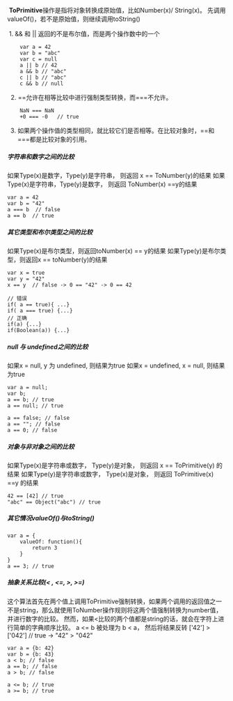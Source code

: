  **ToPrimitive**操作是指将对象转换成原始值，比如Number(x)/ String(x)。 先调用valueOf()，若不是原始值，则继续调用toString()

 1. && 和 || 返回的不是布尔值，而是两个操作数中的一个
 
       
        var a = 42
        var b = "abc"
        var c = null
        a || b // 42
        a && b // "abc"
        c || b // "abc"
        c && b // null

 
2.  ==允许在相等比较中进行强制类型转换，而===不允许。

        NaN === NaN
        +0 === -0   // true

 3.  如果两个操作值的类型相同，就比较它们是否相等。在比较对象时，==和===都是比较对象的引用。

#####   字符串和数字之间的比较
如果Type(x)是数字，Type(y)是字符串， 则返回 x == ToNumber(y)的结果
如果Type(x)是字符串，Type(y)是数字， 则返回 ToNumber(x) ==y的结果

    var a = 42
    var b = "42"
    a === b  // false
    a == b  // true


#####   其它类型和布尔类型之间的比较
如果Type(x)是布尔类型，则返回toNumber(x) == y的结果
如果Type(y)是布尔类型，则返回x == toNumber(y)的结果

    var x = true
    var y = "42"
    x == y  // false -> 0 == "42" -> 0 == 42

    // 错误
    if( a == true){ ...}
    if( a === true) {...}
    // 正确
    if(a) {...}
    if(Boolean(a)) {...}


#####   null 与 undefined之间的比较
如果x = null, y 为 undefined, 则结果为true
如果x = undefined, x = null, 则结果为true

    var a = null;
    var b;
    a == b; // true
    a == null; // true

    a == false; // false
    a == ""; // false
    a == 0; // false


#####   对象与非对象之间的比较
如果Type(x)是字符串或数字， Type(y)是对象， 则返回 x == ToPrimitive(y) 的结果
如果Type(y)是字符串或数字， Type(x)是对象， 则返回 ToPrimitive(x) ==y 的结果

    42 == [42] // true
    "abc" == Object("abc") // true


#####   其它情况valueOf()与toString()

    var a = {
        valueOf: function(){
            return 3
        }
    }
    a == 3; // true


#####   抽象关系比较(< , <=, >, >=)
这个算法首先在两个值上调用ToPrimitive强制转换，如果两个调用的返回值之一不是string，那么就使用ToNumber操作规则将这两个值强制转换为number值，并进行数字的比较。
然而，如果<比较的两个值都是string的话，就会在字符上进行简单的字典顺序比较。
a <= b 被处理为 b < a， 然后将结果反转
['42'] > ['042'] // true -> "42" > "042"

    var a = {b: 42}
    var b = {b: 43}
    a < b; // false
    a == b; // false
    a > b; // false

    a <= b; // true
    a >= b; // true






